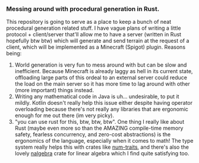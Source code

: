 ### Messing around with procedural generation in Rust.
This repository is going to serve as a place to keep a bunch of neat procedural generation related stuff.
I have vague plans of writing a little protocol + client/server that'll allow me to have a server (written in Rust hopefully btw btw)
which will generate and send terrain at the request of a client, which will be implemented as a Minecraft (Spigot) plugin.
Reasons being:
  1. World generation is very fun to mess around with but can be slow and inefficient. Because Minecraft is already laggy
  as hell in its current state, offloading large parts of this ordeal to an external server could reduce the load on the
  main server so it has more time to lag around with other (more important) things instead.
  2. Writing any mathematical code in Java is uh... undesirable, to put it mildly. Kotlin doesn't really help this issue either
  despite having operator overloading because there's not really any libraries that are ergonomic enough for me out there (im very picky).
  3. "you can use rust for this, btw, btw, btw". One thing I really like about Rust (maybe even more so than the AMAZING compile-time memory safety,
  fearless concurrency, and zero-cost abstractions) is the ergonomics of the language, especially when it comes to math! The type system really
  helps this with crates like [num-traits](https://crates.io/crates/num-traits), and there's also the lovely [nalgebra](https://crates.io/crates/nalgebra)
  crate for linear algebra which I find quite satisfying too.
  
